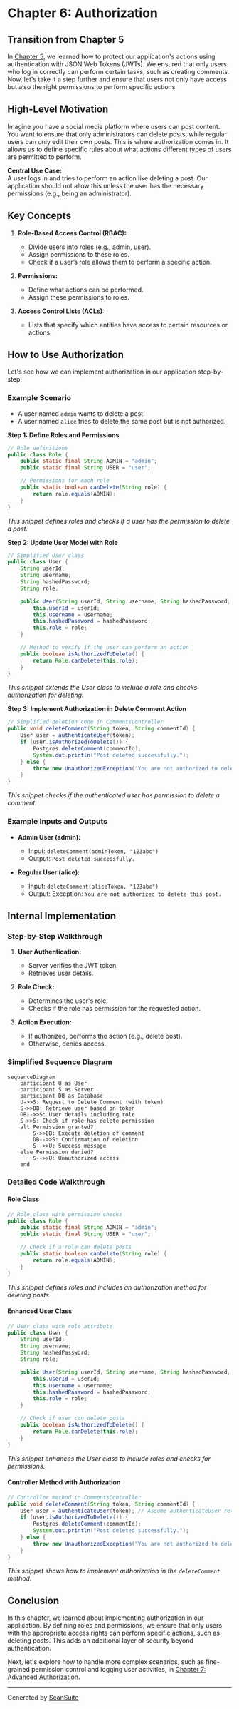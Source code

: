 # Chapter 6: Authorization

## Transition from Chapter 5

In [Chapter 5](05_authorization.md), we learned how to protect our application's actions using authentication with JSON Web Tokens (JWTs). We ensured that only users who log in correctly can perform certain tasks, such as creating comments. Now, let's take it a step further and ensure that users not only have access but also the right permissions to perform specific actions.

## High-Level Motivation

Imagine you have a social media platform where users can post content. You want to ensure that only administrators can delete posts, while regular users can only edit their own posts. This is where authorization comes in. It allows us to define specific rules about what actions different types of users are permitted to perform.

**Central Use Case:**  
A user logs in and tries to perform an action like deleting a post. Our application should not allow this unless the user has the necessary permissions (e.g., being an administrator).

## Key Concepts

1. **Role-Based Access Control (RBAC):**
   - Divide users into roles (e.g., admin, user).
   - Assign permissions to these roles.
   - Check if a user’s role allows them to perform a specific action.

2. **Permissions:**
   - Define what actions can be performed.
   - Assign these permissions to roles.

3. **Access Control Lists (ACLs):**
   - Lists that specify which entities have access to certain resources or actions.

## How to Use Authorization

Let's see how we can implement authorization in our application step-by-step.

### Example Scenario
- A user named `admin` wants to delete a post.
- A user named `alice` tries to delete the same post but is not authorized.

**Step 1: Define Roles and Permissions**

```java
// Role definitions
public class Role {
    public static final String ADMIN = "admin";
    public static final String USER = "user";

    // Permissions for each role
    public static boolean canDelete(String role) {
        return role.equals(ADMIN);
    }
}
```
*This snippet defines roles and checks if a user has the permission to delete a post.*

**Step 2: Update User Model with Role**

```java
// Simplified User class
public class User {
    String userId;
    String username;
    String hashedPassword;
    String role;

    public User(String userId, String username, String hashedPassword, String role) {
        this.userId = userId;
        this.username = username;
        this.hashedPassword = hashedPassword;
        this.role = role;
    }

    // Method to verify if the user can perform an action
    public boolean isAuthorizedToDelete() {
        return Role.canDelete(this.role);
    }
}
```
*This snippet extends the User class to include a role and checks authorization for deleting.*

**Step 3: Implement Authorization in Delete Comment Action**

```java
// Simplified deletion code in CommentsController
public void deleteComment(String token, String commentId) {
    User user = authenticateUser(token);
    if (user.isAuthorizedToDelete()) {
        Postgres.deleteComment(commentId);
        System.out.println("Post deleted successfully.");
    } else {
        throw new UnauthorizedException("You are not authorized to delete this post.");
    }
}
```
*This snippet checks if the authenticated user has permission to delete a comment.*

### Example Inputs and Outputs

- **Admin User (admin):**
  - Input: `deleteComment(adminToken, "123abc")`
  - Output: `Post deleted successfully.`

- **Regular User (alice):**
  - Input: `deleteComment(aliceToken, "123abc")`
  - Output: Exception: `You are not authorized to delete this post.`

## Internal Implementation

### Step-by-Step Walkthrough

1. **User Authentication:**
   - Server verifies the JWT token.
   - Retrieves user details.

2. **Role Check:**
   - Determines the user's role.
   - Checks if the role has permission for the requested action.

3. **Action Execution:**
   - If authorized, performs the action (e.g., delete post).
   - Otherwise, denies access.

### Simplified Sequence Diagram

```mermaid
sequenceDiagram
    participant U as User
    participant S as Server
    participant DB as Database
    U->>S: Request to Delete Comment (with token)
    S->>DB: Retrieve user based on token
    DB-->>S: User details including role
    S->>S: Check if role has delete permission
    alt Permission granted?
        S->>DB: Execute deletion of comment
        DB-->>S: Confirmation of deletion
        S-->>U: Success message
    else Permission denied?
        S-->>U: Unauthorized access
    end
```

### Detailed Code Walkthrough

#### Role Class
```java
// Role class with permission checks
public class Role {
    public static final String ADMIN = "admin";
    public static final String USER = "user";

    // Check if a role can delete posts
    public static boolean canDelete(String role) {
        return role.equals(ADMIN);
    }
}
```
*This snippet defines roles and includes an authorization method for deleting posts.*

#### Enhanced User Class
```java
// User class with role attribute
public class User {
    String userId;
    String username;
    String hashedPassword;
    String role;

    public User(String userId, String username, String hashedPassword, String role) {
        this.userId = userId;
        this.username = username;
        this.hashedPassword = hashedPassword;
        this.role = role;
    }

    // Check if user can delete posts
    public boolean isAuthorizedToDelete() {
        return Role.canDelete(this.role);
    }
}
```
*This snippet enhances the User class to include roles and checks for permissions.*

#### Controller Method with Authorization
```java
// Controller method in CommentsController
public void deleteComment(String token, String commentId) {
    User user = authenticateUser(token); // Assume authenticateUser retrieves user from DB based on token
    if (user.isAuthorizedToDelete()) {
        Postgres.deleteComment(commentId);
        System.out.println("Post deleted successfully.");
    } else {
        throw new UnauthorizedException("You are not authorized to delete this post.");
    }
}
```
*This snippet shows how to implement authorization in the `deleteComment` method.*

## Conclusion

In this chapter, we learned about implementing authorization in our application. By defining roles and permissions, we ensure that only users with the appropriate access rights can perform specific actions, such as deleting posts. This adds an additional layer of security beyond authentication.

Next, let's explore how to handle more complex scenarios, such as fine-grained permission control and logging user activities, in [Chapter 7: Advanced Authorization](07_advanced_authorization.md).

---

Generated by [ScanSuite](https://scansuite.gitbook.io/scansuite)